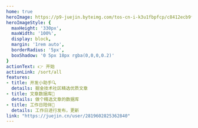 ```yaml
---
home: true
heroImage: https://p9-juejin.byteimg.com/tos-cn-i-k3u1fbpfcp/c8412ecb9f6d401587097529571f6045~tplv-k3u1fbpfcp-watermark.image?
heroImageStyle: {
  maxHeight: '330px',
  maxWidth: '100%',
  display: block,
  margin: '1rem auto',
  borderRadius: '5px',
  boxShadow: '0 5px 18px rgba(0,0,0,0.2)'
}
actionText: 👉 开始
actionLink: /sort/all
features:
- title: 开发小助手🔍
  details: 掘金技术社区精选优质文章
- title: 文章数据库🎥
  details: 做个精选文章的数据库
- title: 工作日陪伴🚥
  details: 工作日进行发布，更新
link: "https://juejin.cn/user/2819602825362840"
---
```

